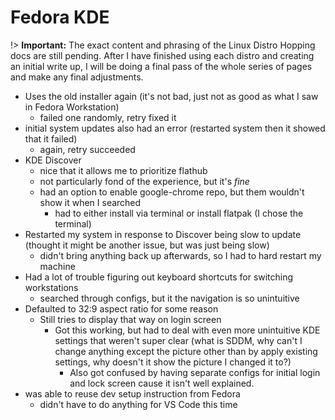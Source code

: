 # Fedora KDE
!> **Important:** The exact content and phrasing of the Linux Distro Hopping docs are still pending. After I have finished using each distro and creating an initial write up, I will be doing a final pass of the whole series of pages and make any final adjustments.

* Uses the old installer again (it's not bad, just not as good as what I saw in Fedora Workstation)
  * failed one randomly, retry fixed it
* initial system updates also had an error (restarted system then it showed that it failed)
  * again, retry succeeded
* KDE Discover
  * nice that it allows me to prioritize flathub
  * not particularly fond of the experience, but it's *fine*
  * had an option to enable google-chrome repo, but them wouldn't show it when I searched
    * had to either install via terminal or install flatpak (I chose the terminal)
* Restarted my system in response to Discover being slow to update (thought it might be another issue, but was just being slow)
  * didn't bring anything back up afterwards, so I had to hard restart my machine
* Had a lot of trouble figuring out keyboard shortcuts for switching workstations
  * searched through configs, but it the navigation is so unintuitive
* Defaulted to 32:9 aspect ratio for some reason
  * Still tries to display that way on login screen
    * Got this working, but had to deal with even more unintuitive KDE settings that weren't super clear (what is SDDM, why can't I change anything except the picture other than by apply existing settings, why doesn't it show the picture I changed it to?)
      * Also got confused by having separate configs for initial login and lock screen cause it isn't well explained.
* was able to reuse dev setup instruction from Fedora
  * didn't have to do anything for VS Code this time